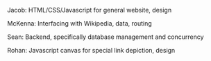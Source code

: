Jacob: HTML/CSS/Javascript for general website, design

McKenna: Interfacing with Wikipedia, data, routing

Sean: Backend, specifically database management and concurrency

Rohan: Javascript canvas for special link depiction, design